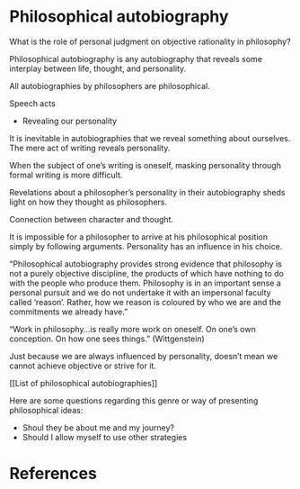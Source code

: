 # Philosophical autobiography

What is the role of personal judgment on objective rationality in philosophy?

Philosophical autobiography is any autobiography that reveals some interplay between life, thought, and personality.

All autobiographies by philosophers are philosophical.

Speech acts

- Revealing our personality

It is inevitable in autobiographies that we reveal something about ourselves. The mere act of writing reveals personality.

When the subject of one’s writing is oneself, masking personality through formal writing is more difficult.

Revelations about a philosopher’s personality in their autobiography sheds light on how they thought as philosophers.

Connection between character and thought.

It is impossible for a philosopher to arrive at his philosophical position simply by following arguments. Personality has an influence in his choice.

“Philosophical autobiography provides strong evidence that philosophy is not a purely objective discipline, the products of which have nothing to do with the people who produce them. Philosophy is in an important sense a personal pursuit and we do not undertake it with an impersonal faculty called ‘reason’. Rather, how we reason is coloured by who
we are and the commitments we already have.”

“Work in philosophy…is really more work on oneself. On one’s own conception. On how one sees things.” (Wittgenstein)

Just because we are always influenced by personality, doesn’t mean we cannot achieve objective or strive for it.

[[List of philosophical autobiographies]]

Here are some questions regarding this genre or way of presenting philosophical ideas:

- Shoul they be about me and my journey?
- Should I allow myself to use other strategies

# References

